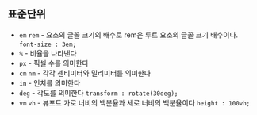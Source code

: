 ## 표준단위

- `em` `rem`  - 요소의 글꼴 크기의 배수로 rem은 루트 요소의 글꼴 크기 배수이다. `font-size : 3em;`
- `%` - 비율을 나타낸다
- `px` - 픽셀 수를 의미한다
- `cm` `nm` - 각각 센티미터와 밀리미터를 의미한다
- `in` - 인치를 의미한다
- `deg` - 각도를 의미한다 `transform : rotate(30deg);`
- `vm` `vh`  - 뷰포트 가로 너비의 백분율과 세로 너비의 백분율이다 `height : 100vh;`

